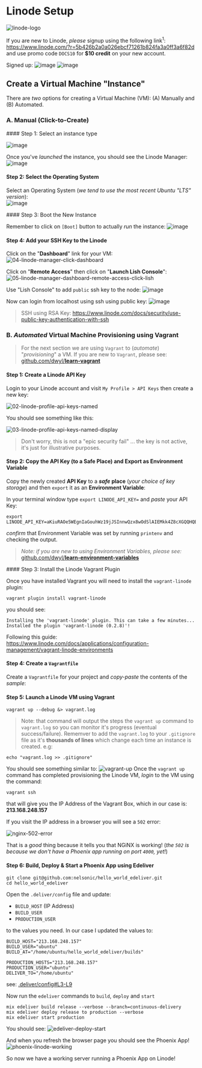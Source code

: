# Linode Setup

![linode-logo](https://user-images.githubusercontent.com/194400/28843865-8f8c1808-76fa-11e7-80f3-a8c7f66fdde1.png)


If you are new to Linode, _please_ signup using the following link<sup>1</sup>:
https://www.linode.com/?r=5b426b2a0a026ebcf71261b824fa3a0ff3a6f82d
and use promo code `DOCS10` for **$10 credit** on your new account.

Signed up:
![image](https://user-images.githubusercontent.com/194400/28494556-052afe86-6f2a-11e7-8b89-e5a456d36c50.png)
![image](https://user-images.githubusercontent.com/194400/28494569-657beba6-6f2a-11e7-8ea6-e626dae58c83.png)

## Create a Virtual Machine "Instance"

There are _two_ options for creating a Virtual Machine (VM):
(A) Manually and (B) Automated.

### A. Manual (Click-to-Create)

#### Step 1: Select an instance type

![image](https://user-images.githubusercontent.com/194400/28494574-773c877e-6f2a-11e7-8e5d-c6bff04fb5dc.png)

Once you've _launched_ the instance, you should see the Linode Manager:
![image](https://user-images.githubusercontent.com/194400/28494579-86556488-6f2a-11e7-8c8f-b3059ca1dc09.png)

#### Step 2: Select the Operating System

Select an Operating System (_we tend to use the most recent Ubuntu "LTS" version_): <br />
![image](https://user-images.githubusercontent.com/194400/28494609-3fb1b21a-6f2b-11e7-9448-7a11ebcd6c3b.png)

#### Step 3: Boot the New Instance

Remember to click on `[Boot]` button to actually _run_ the instance:
![image](https://user-images.githubusercontent.com/194400/28494633-079559c6-6f2c-11e7-94d4-3e5e94d00b8a.png)

#### Step 4: Add your SSH Key to the Linode

Click on the "**Dashboard**" link for your VM:
![04-linode-manager-click-dashboard](https://user-images.githubusercontent.com/194400/28655621-ef1d191c-7294-11e7-84ee-1f75ce16c52f.png)

Click on "**Remote Access**" then click on "**Launch Lish Console**":
![05-linode-manager-dashboard-remote-access-click-lish](https://user-images.githubusercontent.com/194400/28655707-86518052-7295-11e7-9ab4-96cb4b323c4f.png)

Use "Lish Console" to add `public` ssh key to the node:
![image](https://user-images.githubusercontent.com/194400/28494679-53a9c292-6f2d-11e7-910f-55a3a6a31b12.png)

Now can login from localhost using ssh using public key:
![image](https://user-images.githubusercontent.com/194400/28494687-a2e9b524-6f2d-11e7-8cdb-b6d4af9dd514.png)

> SSH using RSA Key:
https://www.linode.com/docs/security/use-public-key-authentication-with-ssh

### B. _Automated_ Virtual Machine Provisioning using Vagrant

> For the next section we are using `Vagrant` to (_automate_) "_provisioning_"
a VM. If you are new to `Vagrant`, please see:
[github.com/dwyl/**learn-vagrant**](https://github.com/dwyl/learn-vagrant)

#### Step 1: Create a Linode API Key

Login to your Linode account and visit `My Profile > API Keys`
then create a new key:

![02-linode-profile-api-keys-named](https://user-images.githubusercontent.com/194400/28654772-d8e4b2dc-728e-11e7-9dfe-925f20d8ff11.png)

You should see something like this:

![03-linode-profile-api-keys-named-display](https://user-images.githubusercontent.com/194400/28655427-cbea2094-7293-11e7-8c37-109dc7d06ad3.png)

> Don't worry, this is not a "epic security fail" ... the key is not active,
it's just for illustrative purposes.

#### Step 2: Copy the API Key (to a Safe Place) and Export as Environment Variable

Copy the newly created **API Key** to a **_safe_ place**
(_your choice of key storage_)
and then `export` it as an **Environment Variable**:

In your terminal window type `export LINODE_API_KEY=` and _paste_ your API Key:
```
export LINODE_API_KEY=aKiuRAOe5WEgnIaGouhWz19jJSInnwQzx8wOdSlAIEMkk4Z8cXGQQHQBdB2MSaRk
```
_confirm_ that Environment Variable was set
by running `printenv` and checking the output.

> _Note: if you are new to using Environment Variables, please see:_
[github.com/dwyl/**learn-environment-variables**](https://github.com/dwyl/learn-environment-variables)


#### Step 3: Install the Linode Vagrant Plugin

Once you have installed Vagrant
you will need to install the `vagrant-linode` plugin:

```
vagrant plugin install vagrant-linode
```
you should see:
```
Installing the 'vagrant-linode' plugin. This can take a few minutes...
Installed the plugin 'vagrant-linode (0.2.8)'!
```

Following this guide:
https://www.linode.com/docs/applications/configuration-management/vagrant-linode-environments

#### Step 4: Create a `Vagrantfile`

Create a `Vagrantfile` for your project and _copy-paste_
the contents of the _sample_:

#### Step 5: Launch a Linode VM using Vagrant

```
vagrant up --debug &> vagrant.log
```
> Note: that command will output the steps the `vagrant up` command
to `vagrant.log` so you can monitor it's progress (eventual success/failure).
Rememver to add the `vagrant.log` to your `.gitignore` file
as it's **thousands of lines** which change each time an instance
is created. e.g:
```
echo "vagrant.log >> .gitignore"
```

You should see something similar to:
![vagrant-up](https://user-images.githubusercontent.com/194400/28662379-e1fd97bc-72b1-11e7-9226-372f95edefb5.png)
Once the `vagrant up` command has completed provisioning the Linode VM,
_login_ to the VM using the command:
```
vagrant ssh
```
that will give you the IP Address of the Vagrant Box, which in our case is:
**213.168.248.157**



If you visit the IP address in a browser you will see a `502` error:

![nginx-502-error](https://user-images.githubusercontent.com/194400/28662539-67d6a608-72b2-11e7-810c-0098edb2396c.png)


That is a _good_ thing because it tells you that NGiNX is working!
(_the `502` is because we don't have a Phoenix app
  running on port `4000`, yet!_)

#### Step 6: Build, Deploy & Start a Phoenix App using Edeliver

```
git clone git@github.com:nelsonic/hello_world_edeliver.git
cd hello_world_edeliver
```
Open the `.deliver/config` file and update:
+ `BUILD_HOST` (IP Address)
+ `BUILD_USER`
+ `PRODUCTION_USER`

to the values you need.
In our case I updated the values to:
```
BUILD_HOST="213.168.248.157"
BUILD_USER="ubuntu"
BUILD_AT="/home/ubuntu/hello_world_edeliver/builds"

PRODUCTION_HOSTS="213.168.248.157"
PRODUCTION_USER="ubuntu"
DELIVER_TO="/home/ubuntu"
```
see: [.deliver/config#L3-L9](https://github.com/nelsonic/hello_world_edeliver/blob/fd65c19118509f06177d58c145dae18669e04479/.deliver/config#L3-L9)

Now run the `edeliver` commands to `build`, `deploy` and `start`
```
mix edeliver build release --verbose --branch=continuous-delivery
mix edeliver deploy release to production --verbose
mix edeliver start production
```

You should see:
![edeliver-deploy-start](https://user-images.githubusercontent.com/194400/28664767-61cacf4e-72b9-11e7-8274-40543cd08c0a.png)

And when you refresh the browser page you should see the Phoenix App!
![phoenix-linode-working](https://user-images.githubusercontent.com/194400/28665164-ab3f5e28-72ba-11e7-90a5-2a59511932fd.png)


So now we have a working server running a Phoenix App on Linode!




<!--
## Notes

Re-sizing a VM appears to be pretty straightforward:
![image](https://user-images.githubusercontent.com/194400/28494605-2807bc9a-6f2b-11e7-976b-80d58416e17d.png)
-->
